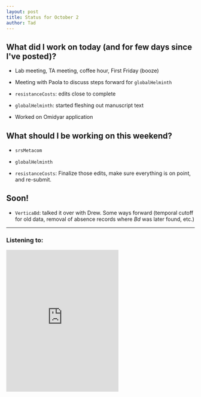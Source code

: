 ```yaml
---
layout: post
title: Status for October 2
author: Tad
---
```



## What did I work on today (and for few days since I've posted)?

* Lab meeting, TA meeting, coffee hour, First Friday (booze)

* Meeting with Paola to discuss steps forward for `globalHelminth`

* `resistanceCosts`: edits close to complete

* `globalHelminth`: started fleshing out manuscript text

* Worked on Omidyar application 






## What should I be working on this weekend?

* `srsMetacom`


* `globalHelminth`


* `resistanceCosts`: Finalize those edits, make sure everything is on point, and re-submit.






## Soon!

* `VerticaBd`: talked it over with Drew. Some ways forward (temporal cutoff for old data, removal of absence records where _Bd_ was later found, etc.)









---

### Listening to:

<iframe src="https://embed.spotify.com/?uri=spotify:track:3tchJ8gDgMdaSxpaLxlr1F" width="300" height="380" frameborder="0" allowtransparency="true"></iframe>

<i class="fa fa-code" style="color:pink"> </i>

